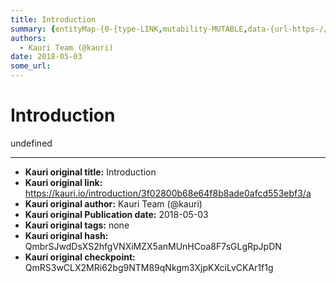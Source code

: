 ```yaml
---
title: Introduction
summary: {entityMap-{0-{type-LINK,mutability-MUTABLE,data-{url-https-//github.com/ethereum/EIPs/issues/137},1-{type-LINK,mutability-MUTABLE,data-{url-https-//etherscan.io/address/0x314159265dd8dbb310642f98f50c066173c1259b},2-{type-LINK,mutability-MUTABLE,data-{url-https-//ropsten.etherscan.io/address/0x112234455c3a32fd11230c42e7bccd4a84e02010},3-{type-LINK,mutability-MUTABLE,data-{url-https-//docs.ens.domains/en/latest/userguide.html-auctions},4-{type-LINK,mutability-MUTABLE,data-{url-https-//docs.ens.do
authors:
  - Kauri Team (@kauri)
date: 2018-05-03
some_url: 
---
```


# Introduction


undefined


---

- **Kauri original title:** Introduction
- **Kauri original link:** https://kauri.io/introduction/3f02800b68e64f8b8ade0afcd553ebf3/a
- **Kauri original author:** Kauri Team (@kauri)
- **Kauri original Publication date:** 2018-05-03
- **Kauri original tags:** none
- **Kauri original hash:** QmbrSJwdDsXS2hfgVNXiMZX5anMUnHCoa8F7sGLgRpJpDN
- **Kauri original checkpoint:** QmRS3wCLX2MRi62bg9NTM89qNkgm3XjpKXciLvCKAr1f1g



